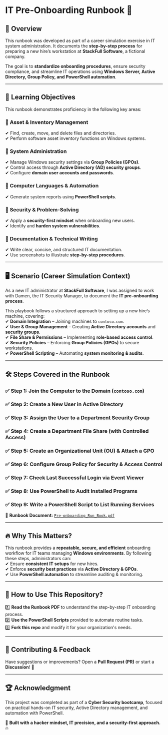 # IT Pre-Onboarding Runbook 📘  

## 📌 **Overview**  
This runbook was developed as part of a career simulation exercise in IT system administration. It documents the **step-by-step process** for preparing a new hire’s workstation at **StackFull Software**, a fictional company.  

The goal is to **standardize onboarding procedures**, ensure security compliance, and streamline IT operations using **Windows Server, Active Directory, Group Policy, and PowerShell automation**.  

---

## 🎯 **Learning Objectives**  
This runbook demonstrates proficiency in the following key areas:  

### 🔹 **Asset & Inventory Management**  
✔ Find, create, move, and delete files and directories.  
✔ Perform software asset inventory functions on Windows systems.  

### 🔹 **System Administration**  
✔ Manage Windows security settings via **Group Policies (GPOs)**.  
✔ Control access through **Active Directory (AD) security groups**.  
✔ Configure **domain user accounts and passwords**.  

### 🔹 **Computer Languages & Automation**  
✔ Generate system reports using **PowerShell scripts**.  

### 🔹 **Security & Problem-Solving**  
✔ Apply a **security-first mindset** when onboarding new users.  
✔ Identify and **harden system vulnerabilities**.  

### 🔹 **Documentation & Technical Writing**  
✔ Write clear, concise, and structured IT documentation.  
✔ Use screenshots to illustrate **step-by-step procedures**.  

---

## 🖥️ **Scenario (Career Simulation Context)**  
As a new IT administrator at **StackFull Software**, I was assigned to work with Damen, the IT Security Manager, to document the **IT pre-onboarding process**.  

This playbook follows a structured approach to setting up a new hire’s machine, covering:  
✔ **Domain Integration** – Joining machines to `contoso.com`.  
✔ **User & Group Management** – Creating **Active Directory accounts** and **security groups**.  
✔ **File Share & Permissions** – Implementing **role-based access control**.  
✔ **Security Policies** – Enforcing **Group Policies (GPOs)** to secure workstations.  
✔ **PowerShell Scripting** – Automating **system monitoring & audits**.  

---

## 🛠️ **Steps Covered in the Runbook**  
### ✅ **Step 1:** Join the Computer to the Domain (`contoso.com`)  
### ✅ **Step 2:** Create a New User in Active Directory  
### ✅ **Step 3:** Assign the User to a Department Security Group  
### ✅ **Step 4:** Create a Department File Share (with Controlled Access)  
### ✅ **Step 5:** Create an Organizational Unit (OU) & Attach a GPO  
### ✅ **Step 6:** Configure Group Policy for Security & Access Control  
### ✅ **Step 7:** Check Last Successful Login via Event Viewer  
### ✅ **Step 8:** Use PowerShell to Audit Installed Programs  
### ✅ **Step 9:** Write a PowerShell Script to List Running Services  

📄 **Runbook Document:** [`Pre-onboarding_Run_Book.pdf`](./Pre-onboarding_Run_Book.pdf)  

---

## 🔥 **Why This Matters?**  
This runbook provides a **repeatable, secure, and efficient** onboarding workflow for IT teams managing **Windows environments**. By following these steps, administrators can:  
✔ Ensure **consistent IT setups** for new hires.  
✔ Enforce **security best practices** via **Active Directory & GPOs**.  
✔ Use **PowerShell automation** to streamline auditing & monitoring.  

---

## 📂 **How to Use This Repository?**  
1️⃣ **Read the Runbook PDF** to understand the step-by-step IT onboarding process.  
2️⃣ **Use the PowerShell Scripts** provided to automate routine tasks.  
3️⃣ **Fork this repo** and modify it for your organization's needs.  

---

## 🤝 **Contributing & Feedback**  
Have suggestions or improvements? Open a **Pull Request (PR)** or start a **Discussion**! 🚀  

---

## 🏆 **Acknowledgment**  
This project was completed as part of a **Cyber Security bootcamp**, focused on practical hands-on IT security, Active Directory management, and automation with PowerShell.  

🚀 **Built with a hacker mindset, IT precision, and a security-first approach.** 🔥  
